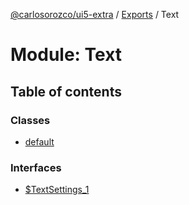 [@carlosorozco/ui5-extra](../README.md) / [Exports](../modules.md) / Text

# Module: Text

## Table of contents

### Classes

- [default](../classes/Text.default.md)

### Interfaces

- [$TextSettings\_1](../interfaces/Text._TextSettings_1.md)
